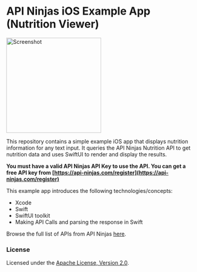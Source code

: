 # API Ninjas iOS Example App (Nutrition Viewer)

<img src="https://s3.us-west-2.amazonaws.com/api-ninjas.com/images/basic_example_ios_screenshot.png" alt="Screenshot" width="250"/>

This repository contains a simple example iOS app that displays nutrition information for any text input. It queries the API Ninjas Nutrition API to get nutrition data and uses SwiftUI to render and display the results.

**You must have a valid API Ninjas API Key to use the API. You can get a free API key from [https://api-ninjas.com/register](https://api-ninjas.com/register)**

This example app introduces the following technologies/concepts:
- Xcode
- Swift
- SwiftUI toolkit
- Making API Calls and parsing the response in Swift

Browse the full list of APIs from API Ninjas [here](https://api-ninjas.com/api).

### License

Licensed under the [Apache License, Version 2.0](http://www.apache.org/licenses/LICENSE-2.0).
